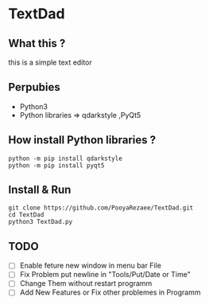 # TextDad
## What this ?
this is a simple text editor
## Perpubies
- Python3
- Python libraries => qdarkstyle ,PyQt5
## How install Python libraries ?
```
python -m pip install qdarkstyle
python -m pip install pyqt5
```
## Install & Run
```
git clone https://github.com/PooyaRezaee/TextDad.git
cd TextDad
python3 TextDad.py
```
## TODO
- [ ] Enable feture new window in menu bar File
- [ ] Fix Problem put newline in "Tools/Put/Date or Time"
- [ ] Change Them without restart programm
- [ ] Add New Features or Fix other problemes in Programm
